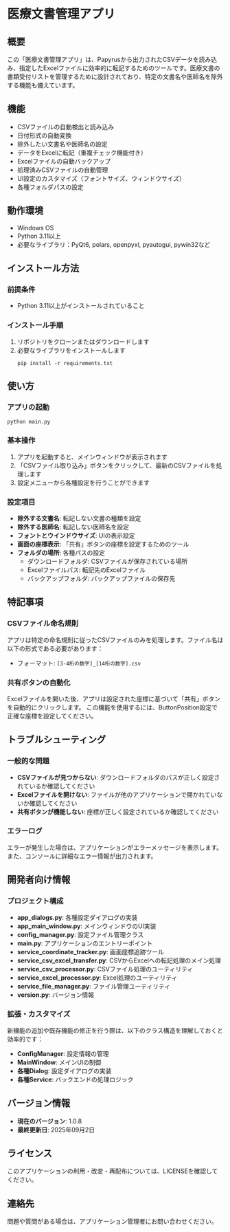 # 医療文書管理アプリ

## 概要
この「医療文書管理アプリ」は、Papyrusから出力されたCSVデータを読み込み、指定したExcelファイルに効率的に転記するためのツールです。医療文書の書類受付リストを管理するために設計されており、特定の文書名や医師名を除外する機能も備えています。

## 機能
- CSVファイルの自動検出と読み込み
- 日付形式の自動変換
- 除外したい文書名や医師名の設定
- データをExcelに転記（重複チェック機能付き）
- Excelファイルの自動バックアップ
- 処理済みCSVファイルの自動管理
- UI設定のカスタマイズ（フォントサイズ、ウィンドウサイズ）
- 各種フォルダパスの設定

## 動作環境
- Windows OS
- Python 3.11以上
- 必要なライブラリ：PyQt6, polars, openpyxl, pyautogui, pywin32など

## インストール方法

### 前提条件
- Python 3.11以上がインストールされていること

### インストール手順
1. リポジトリをクローンまたはダウンロードします
2. 必要なライブラリをインストールします
   ```
   pip install -r requirements.txt
   ```

## 使い方

### アプリの起動
```
python main.py
```

### 基本操作
1. アプリを起動すると、メインウィンドウが表示されます
2. 「CSVファイル取り込み」ボタンをクリックして、最新のCSVファイルを処理します
3. 設定メニューから各種設定を行うことができます

### 設定項目
- **除外する文書名**: 転記しない文書の種類を設定
- **除外する医師名**: 転記しない医師名を設定
- **フォントとウインドウサイズ**: UIの表示設定
- **画面の座標表示**: 「共有」ボタンの座標を設定するためのツール
- **フォルダの場所**: 各種パスの設定
  - ダウンロードフォルダ: CSVファイルが保存されている場所
  - Excelファイルパス: 転記先のExcelファイル
  - バックアップフォルダ: バックアップファイルの保存先

## 特記事項

### CSVファイル命名規則
アプリは特定の命名規則に従ったCSVファイルのみを処理します。ファイル名は以下の形式である必要があります：
- フォーマット: `[3-4桁の数字]_[14桁の数字].csv`

### 共有ボタンの自動化
Excelファイルを開いた後、アプリは設定された座標に基づいて「共有」ボタンを自動的にクリックします。
この機能を使用するには、ButtonPosition設定で正確な座標を設定してください。

## トラブルシューティング

### 一般的な問題
- **CSVファイルが見つからない**: ダウンロードフォルダのパスが正しく設定されているか確認してください
- **Excelファイルを開けない**: ファイルが他のアプリケーションで開かれていないか確認してください
- **共有ボタンが機能しない**: 座標が正しく設定されているか確認してください

### エラーログ
エラーが発生した場合は、アプリケーションがエラーメッセージを表示します。また、コンソールに詳細なエラー情報が出力されます。

## 開発者向け情報

### プロジェクト構成
- **app_dialogs.py**: 各種設定ダイアログの実装
- **app_main_window.py**: メインウィンドウのUI実装
- **config_manager.py**: 設定ファイル管理クラス
- **main.py**: アプリケーションのエントリーポイント
- **service_coordinate_tracker.py**: 画面座標追跡ツール
- **service_csv_excel_transfer.py**: CSVからExcelへの転記処理のメイン処理
- **service_csv_processor.py**: CSVファイル処理のユーティリティ
- **service_excel_processor.py**: Excel処理のユーティリティ
- **service_file_manager.py**: ファイル管理ユーティリティ
- **version.py**: バージョン情報

### 拡張・カスタマイズ
新機能の追加や既存機能の修正を行う際は、以下のクラス構造を理解しておくと効率的です：
- **ConfigManager**: 設定情報の管理
- **MainWindow**: メインUIの制御
- **各種Dialog**: 設定ダイアログの実装
- **各種Service**: バックエンドの処理ロジック

## バージョン情報

- **現在のバージョン**: 1.0.8
- **最終更新日**: 2025年09月2日

## ライセンス
このアプリケーションの利用・改変・再配布については、LICENSEを確認してください。

## 連絡先
問題や質問がある場合は、アプリケーション管理者にお問い合わせください。